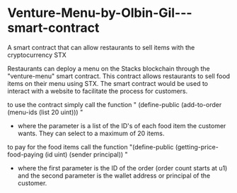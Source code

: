 # Venture-Menu-by-Olbin-Gil---smart-contract
A smart contract that can allow restaurants to sell items with the cryptocurrency STX

Restaurants can deploy a menu on the Stacks blockchain through the "venture-menu" smart contract. This contract allows restaurants to sell food items on their menu using STX. The smart contract would be used to interact with a website to facilitate the process for customers.

to use the contract simply call the function " (define-public (add-to-order (menu-ids (list 20 uint))) "
- where the parameter is a list of the ID's of each food item the customer wants. They can select to a maximum of 20 items.

to pay for the food items call the function "(define-public (getting-price-food-paying (id uint) (sender principal)) "
- where the first parameter is the ID of the order (order count starts at u1) and the second parameter is the wallet address or principal of the customer.

